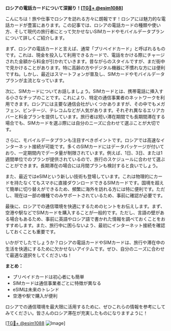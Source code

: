 **ロシアの電話カードについて深掘り！[[TG💪+ @esim1088](https://t.me/s/esim1088)]**

こんにちは！旅や仕事でロシアを訪れる方々に朗報です！ロシアには魅力的な電話カードが豊富にあります。この記事では、ロシアの電話カードの種類や使い方、そして現代の旅行者にとって欠かせないSIMカードやモバイルデータプランについて詳しくご紹介します。

まず、ロシアの電話カードと言えば、通常「プリペイドカード」と呼ばれるものです。これは、現金を投入して利用できるカードで、電話をかける際にチャージされた金額から料金が引かれていきます。昔ながらのスタイルですが、まだ街中で見かけることがあります。特に高齢の方やデジタル機器に不慣れな方には便利ですね。しかし、最近はスマートフォンが普及し、SIMカードやモバイルデータプランが主流となっています。

次に、SIMカードについてお話しましょう。SIMカードとは、携帯電話に挿入する小さなチップのことです。これにより、特定の通信事業者のネットワークを利用できます。ロシアには主要な通信会社がいくつかありますが、その中でもメガフェン、ビンテージ、テレコムなどが人気があります。それぞれ異なるエリアカバーと料金プランを提供しています。旅行者は短い滞在期間でも長期間滞在する場合でも、SIMカードを選ぶ際には自分のニーズに合わせて選ぶことが大切です。

さらに、モバイルデータプランも注目すべきポイントです。ロシアでは高速なインターネット接続が可能です。多くのSIMカードにはデータパッケージが付いており、一定期間内でデータ量が制限されています。例えば、1日、3日、または1週間単位でのプランが提供されているので、旅行のスケジュールに合わせて選ぶことができます。長期滞在の場合には月間プランも検討すると良いでしょう。

また、最近ではeSIMという新しい技術も登場しています。これは物理的にカードを持たなくてもスマホに直接ダウンロードできるSIMカードです。国境を超えて簡単に切り替えができるため、頻繁に海外を訪れる方には特に便利です。ただし、現在は一部の機種でのみサポートされているため、事前に確認が必要です。

最後に、ロシアでの通信環境を快適にするためのヒントをお伝えします。まず、空港や駅などでSIMカードを購入することが一般的です。ただし、言語の壁がある場合もあるため、事前に英語やロシア語で書かれた情報を調べておくことをおすすめします。また、旅行中に困らないよう、最初にインターネット接続を確認しておくことも重要です。

いかがでしたでしょうか？ロシアの電話カードやSIMカードは、旅行や滞在中の生活を快適にするために欠かせないアイテムです。ぜひ、自分のニーズに合わせて最適な選択をしてくださいね！

**まとめ：**
- プリペイドカードは初心者にも簡単
- SIMカードは通信事業者ごとに特徴が異なる
- eSIMは未来のトレンド
- 空港や駅で購入が便利

ロシアでの通信環境を最大限に活用するために、ぜひこれらの情報を参考にしてみてください。皆さんのロシア滞在が充実したものになりますように！

[[TG💪+ @esim1088](https://t.me/s/esim1088) ![Image](https://i.postimg.cc/Y0z9fWf4/image.png)]